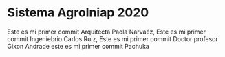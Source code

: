 # Sistema AgroIniap 2020

Este es mi primer commit Arquitecta Paola Narvaéz,
Este es mi primer commit Ingeniebrio Carlos Ruiz,
Este es mi primer commit Doctor profesor Gixon Andrade
este es mi primer commit Pachuka

